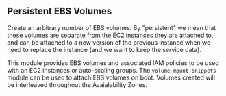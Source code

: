 ## Persistent EBS Volumes

Create an arbitrary number of EBS volumes. By "persistent" we mean that these
volumes are separate from the EC2 instances they are attached to, and can be
attached to a new version of the previous instance when we need to replace the
instance (and we want to keep the service data).

This module provides EBS volumes and associated IAM policies to be
used with an EC2 instances or auto-scaling groups. The `volume-mount-snippets`
module can be used to attach EBS volumes on boot. Volumes created will be
interleaved throughout the Avaialability Zones.

